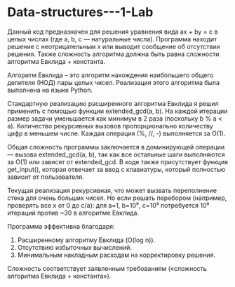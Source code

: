 # Data-structures---1-Lab

Данный код предназначен для решения уравнения вида ax + by = c в целых числах (где a, b, c — натуральные числа). Программа находит решение с неотрицательным x или выводит сообщение об отсутствии решения.
Также сложность алгоритма должна быть равна сложности алгоритма Евклида + константа.

Алгоритм Евклида – это алгоритм нахождения наибольшего общего делителя (НОД) пары целых чисел.
Реализация этого алгоритма была выполнена на языке Python.

Cтандартную реализацию расширенного алгоритма Евклида я решил применить с помощью функции extended_gcd(a, b). На каждой итерации размер задачи уменьшается как минимум в 2 раза (поскольку b % a < a).
Количество рекурсивных вызовов пропорционально количеству цифр в меньшем числе. Каждая операция (%, //, -) выполняется за O(1).

Общая сложность программы заключается в доминирующей операции — вызова extended_gcd(a, b), так как все остальные шаги выполняются за O(1) или зависят от extended_gcd. В коде также присутствует функция get_input(), которая отвечает за ввод с клавиатуры, который полностью зависит от пользователя.

Текущая реализация рекурсивная, что может вызвать переполнение стека для очень больших чисел. Но если решать перебором (например, проверять все x от 0 до c/a): для a=1, b=10⁹, c=10⁹ потребуется 10⁹ итераций против ~30 в алгоритме Евклида.

Программа эффективна благодаря:
1. Расширенному алгоритму Евклида (O(log n)).
2. Отсутствию избыточных вычислений.
3. Минимальным накладным расходам на корректировку решения.

Сложность соответствует заявленным требованиям («сложность алгоритма Евклида + константа»).
